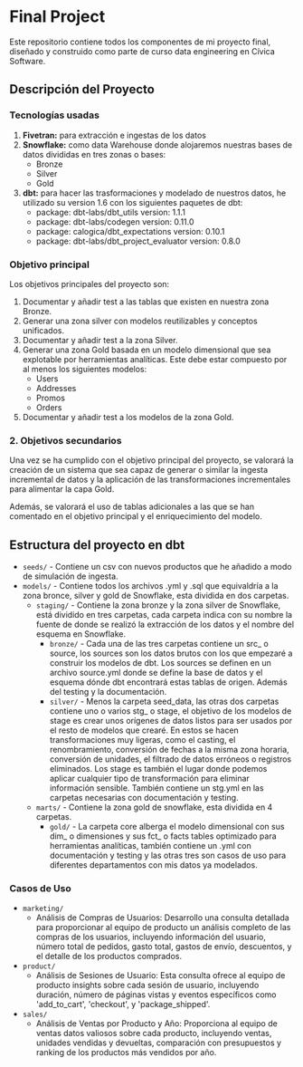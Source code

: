 # **Final Project**

Este repositorio contiene todos los componentes de mi proyecto final, diseñado y construido como parte de curso data engineering en Cívica Software.

## **Descripción del Proyecto**

### Tecnologías usadas

1. **Fivetran:** para extracción e ingestas de los datos
2. **Snowflake:** como data Warehouse donde alojaremos nuestras bases de datos divididas en tres zonas o bases:
    - Bronze
    - Silver
    - Gold
3. **dbt:** para hacer las trasformaciones y modelado de nuestros datos, he utilizado su version 1.6 con los siguientes paquetes de dbt:
    - package: dbt-labs/dbt_utils version: 1.1.1
    - package: dbt-labs/codegen version: 0.11.0
    - package: calogica/dbt_expectations version: 0.10.1
    - package: dbt-labs/dbt_project_evaluator version: 0.8.0


### Objetivo principal

Los objetivos principales del proyecto son:

1. Documentar y añadir test a las tablas que existen en nuestra zona Bronze.
2. Generar una zona silver con modelos reutilizables y conceptos unificados. 
3. Documentar y añadir test a la zona Silver.
4. Generar una zona Gold basada en un modelo dimensional que sea explotable por herramientas analíticas. Este debe estar compuesto por al menos los siguientes modelos:
    - Users
    - Addresses
    - Promos
    - Orders
5. Documentar y añadir test a los modelos de la zona Gold.

### 2. Objetivos secundarios

Una vez se ha cumplido con el objetivo principal del proyecto, se valorará la creación de un sistema que sea capaz de generar o similar la ingesta incremental de datos y la aplicación de las transformaciones incrementales para alimentar la capa Gold.

Además, se valorará el uso de tablas adicionales a las que se han comentado en el objetivo principal y el enriquecimiento del modelo.

## Estructura del proyecto en dbt

- `seeds/` - Contiene un csv con nuevos productos que he añadido a modo de simulación de ingesta.
- `models/` - Contiene todos los archivos .yml y .sql que equivaldría a la zona bronce, silver y gold de Snowflake, esta dividida en dos carpetas.
    - `staging/` - Contiene la zona bronze y la zona silver de Snowflake, está dividido en tres carpetas, cada carpeta indica con su nombre la fuente de donde se realizó la extracción de los datos y el nombre del esquema en Snowflake.
        - `bronze/` - Cada una de las tres carpetas contiene un src_ o source, los sources son los datos brutos con los que empezaré a construir los modelos de dbt. Los sources se definen en un archivo source.yml donde se define la base de datos y el esquema dónde dbt encontrará estas tablas de origen. Además del testing y la documentación.
        - `silver/` - Menos la carpeta seed_data, las otras dos carpetas contiene uno o varios stg_ o stage, el objetivo de los modelos de stage es crear unos orígenes de datos listos para ser usados por el resto de modelos que crearé. En estos se  hacen transformaciones muy ligeras, como el casting, el renombramiento, conversión de fechas a la misma zona horaria, conversión de unidades, el filtrado de datos erróneos o registros eliminados. Los stage es también el lugar donde podemos aplicar cualquier tipo de transformación para eliminar información sensible. También contiene un stg.yml en las carpetas necesarias con documentación y testing.
    - `marts/` - Contiene la zona gold de snowflake, esta dividida en 4 carpetas.
        - `gold/` - La carpeta core alberga el modelo dimensional con sus dim_ o dimensiones y sus fct_ o facts tables optimizado para herramientas analíticas, también contiene un .yml con documentación y testing y las otras tres son casos de uso para diferentes departamentos con mis datos ya modelados.

### Casos de Uso

- `marketing/`
    - Análisis de Compras de Usuarios: Desarrollo una consulta detallada para proporcionar al equipo de producto un análisis completo de las compras de los usuarios, incluyendo información del usuario, número total de pedidos, gasto total, gastos de envío, descuentos, y el detalle de los productos comprados.
- `product/`
    - Análisis de Sesiones de Usuario: Esta consulta ofrece al equipo de producto insights sobre cada sesión de usuario, incluyendo duración, número de páginas vistas y eventos específicos como 'add_to_cart', 'checkout', y 'package_shipped'.
- `sales/`
    - Análisis de Ventas por Producto y Año: Proporciona al equipo de ventas datos valiosos sobre cada producto, incluyendo ventas, unidades vendidas y devueltas, comparación con presupuestos y ranking de los productos más vendidos por año.

